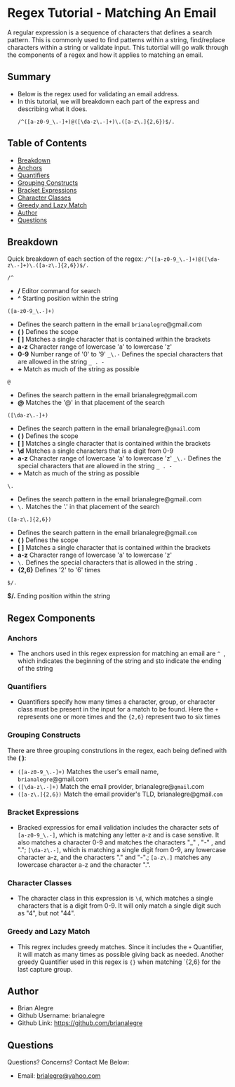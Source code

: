 # Regex Tutorial - Matching An Email

A regular expression is a sequence of characters that defines a search pattern. This is commonly used to find patterns within a string, find/replace characters within a string or validate input. This tutortial will go walk through the components of a regex and how it applies to matching an email.
  
## Summary

 - Below is the regex used for validating an email address. 
 - In this tutorial, we will breakdown each part of the express and describing what it does.
   ```
   /^([a-z0-9_\.-]+)@([\da-z\.-]+)\.([a-z\.]{2,6})$/. 
   ```

## Table of Contents

- [Breakdown](#breakdown)
- [Anchors](#anchors)
- [Quantifiers](#quantifiers)
- [Grouping Constructs](#grouping-constructs)
- [Bracket Expressions](#bracket-expressions)
- [Character Classes](#character-classes)
- [Greedy and Lazy Match](#greedy-and-lazy-match)
- [Author](#author)
- [Questions](#questions)


## Breakdown

Quick breakdown of each section of the regex: ```/^([a-z0-9_\.-]+)@([\da-z\.-]+)\.([a-z\.]{2,6})$/. ```

```
/^
```
- **/** Editor command for search
- **^** Starting position within the string

```
([a-z0-9_\.-]+)
```
- Defines the search pattern in the email `brianalegre`@gmail.com
- **( )** Defines the scope
- **[ ]** Matches a single character that is contained within the brackets
- **a-z** Character range of lowercase 'a' to lowercase 'z'
- **0-9** Number range of '0' to '9'
```_\.-``` Defines the special characters that are allowed in the string ` _ . - `
- **+** Match as much of the string as possible

```
@
```
- Defines the search pattern in the email brianalegre`@`gmail.com
- **@** Matches the '@' in that placement of the search

```
([\da-z\.-]+)
```
- Defines the search pattern in the email brianalegre@`gmail`.com
- **( )** Defines the scope
- **[ ]** Matches a single character that is contained within the brackets
- **\d**  Matches a single characters that is a digit from 0-9
- **a-z** Character range of lowercase 'a' to lowercase 'z'
```_\.-``` Defines the special characters that are allowed in the string ` _ . - `
- **+** Match as much of the string as possible

```
\.
```
- Defines the search pattern in the email brianalegre@gmail`.`com
- ```\.``` Matches the '.' in that placement of the search

```
([a-z\.]{2,6})
```
- Defines the search pattern in the email brianalegre@gmail.`com`
- **( )** Defines the scope
- **[ ]** Matches a single character that is contained within the brackets
- **a-z** Character range of lowercase 'a' to lowercase 'z'
- ```\.```  Defines the special characters that is allowed in the string ` . `
- **{2,6}** Defines '2' to '6' times

```
$/. 
``` 
**$/.** Ending position within the string


## Regex Components

### Anchors
- The anchors used in this regex expression for matching an email are `^ `, which indicates the beginning of the string and `$`to indicate the ending of the string

### Quantifiers
- Quantifiers specify how many times a character, group, or character class must be present in the input for a match to be found.  Here the ```+``` represents one or more times and the ```{2,6}``` represent two to six times

### Grouping Constructs
There are three grouping construtions in the regex, each being defined with the **( )**:
 - `([a-z0-9_\.-]+)` Matches the user's email name,  `brianalegre`@gmail.com
 - `([\da-z\.-]+)` Match the email provider, brianalegre@`gmail`.com
 - `([a-z\.]{2,6})` Match the email provider's TLD, brianalegre@gmail.`com`

### Bracket Expressions
 - Bracked expressios for email validation includes the character sets of `[a-z0-9_\.-]`, which is matching any letter a-z and is case senstive. It also matches a character 0-9 and matches the characters "_" , "-" , and "."; `[\da-z\.-]`, which is matching a single digit from 0-9, any lowercase character a-z, and the characters "." and "-".; `[a-z\.]` matches any lowercase character a-z and the character ".". 

### Character Classes
 - The character class in this expression is `\d`, which matches a single characters that is a digit from 0-9. It will only match a single digit such as "4", but not "44". 

### Greedy and Lazy Match
 - This regrex includes greedy matches. Since it includes the `+` Quantifier, it will match as many times as possible giving back as needed. Another greedy Quantifier used in this regex is `{}` when matching `{2,6} for the last capture group.

## Author
 - Brian Alegre
  - Github Username: brianalegre
  - Github Link: https://github.com/brianalegre 

## Questions
Questions? Concerns?  Contact Me Below:
- Email: brialegre@yahoo.com

